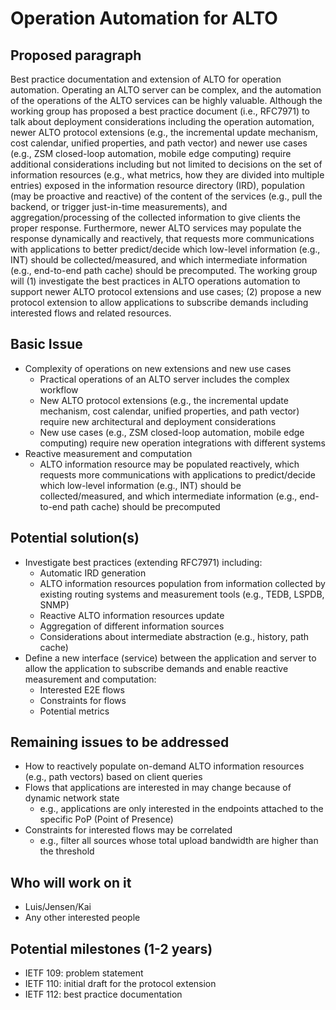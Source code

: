Operation Automation for ALTO
=============================

## Proposed paragraph

Best practice documentation and extension of ALTO for operation automation.
Operating an ALTO server can be complex, and the automation of the operations
of the ALTO services can be highly valuable. Although the working group has
proposed a best practice document (i.e., RFC7971) to talk about deployment
considerations including the operation automation, newer ALTO protocol
extensions (e.g., the incremental update mechanism, cost calendar, unified
properties, and path vector) and newer use cases (e.g., ZSM closed-loop
automation, mobile edge computing) require additional considerations
including but not limited to decisions on the set of information resources
(e.g., what metrics, how they are divided into multiple entries) exposed in
the information resource directory (IRD), population (may be proactive and
reactive) of the content of the services (e.g., pull the backend, or trigger
just-in-time measurements), and aggregation/processing of the collected
information to give clients the proper response. Furthermore, newer ALTO
services may populate the response dynamically and reactively, that requests
more communications with applications to better predict/decide which
low-level information (e.g., INT) should be collected/measured, and which
intermediate information (e.g., end-to-end path cache) should be precomputed.
The working group will (1) investigate the best practices in ALTO operations
automation to support newer ALTO protocol extensions and use cases; (2)
propose a new protocol extension to allow applications to subscribe demands
including interested flows and related resources.

## Basic Issue

- Complexity of operations on new extensions and new use cases
  - Practical operations of an ALTO server includes the complex workflow
  - New ALTO protocol extensions (e.g., the incremental update mechanism,
    cost calendar, unified properties, and path vector) require new
    architectural and deployment considerations
  - New use cases (e.g., ZSM closed-loop automation, mobile edge computing)
    require new operation integrations with different systems
- Reactive measurement and computation
  - ALTO information resource may be populated reactively, which requests
    more communications with applications to predict/decide which low-level
    information (e.g., INT) should be collected/measured, and which intermediate
    information (e.g., end-to-end path cache) should be precomputed

## Potential solution(s)

- Investigate best practices (extending RFC7971) including:
  - Automatic IRD generation
  - ALTO information resources population from information collected by existing routing
    systems and measurement tools (e.g., TEDB, LSPDB, SNMP)
  - Reactive ALTO information resources update
  - Aggregation of different information sources
  - Considerations about intermediate abstraction (e.g., history, path cache)
- Define a new interface (service) between the application and server to allow
  the application to subscribe demands and enable reactive measurement and
  computation:
  - Interested E2E flows
  - Constraints for flows
  - Potential metrics

## Remaining issues to be addressed

- How to reactively populate on-demand ALTO information resources (e.g., path
  vectors) based on client queries
- Flows that applications are interested in may change because of dynamic
  network state
  - e.g., applications are only interested in the endpoints attached to the
    specific PoP (Point of Presence)
- Constraints for interested flows may be correlated
  - e.g., filter all sources whose total upload bandwidth are higher than the
    threshold

## Who will work on it

- Luis/Jensen/Kai
- Any other interested people

## Potential milestones (1-2 years)

- IETF 109: problem statement
- IETF 110: initial draft for the protocol extension
- IETF 112: best practice documentation
